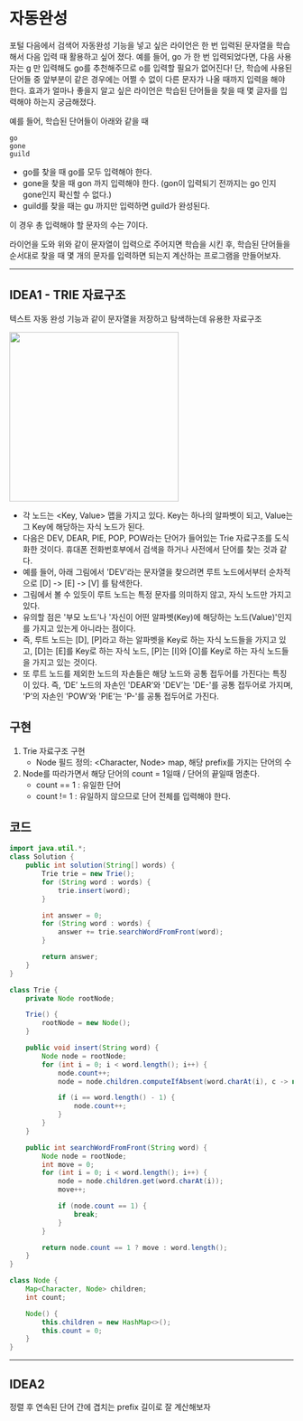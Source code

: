 # 자동완성
포털 다음에서 검색어 자동완성 기능을 넣고 싶은 라이언은 한 번 입력된 문자열을 학습해서 다음 입력 때 활용하고 싶어 졌다. 예를 들어, go 가 한 번 입력되었다면, 다음 사용자는 g 만 입력해도 go를 추천해주므로 o를 입력할 필요가 없어진다! 단, 학습에 사용된 단어들 중 앞부분이 같은 경우에는 어쩔 수 없이 다른 문자가 나올 때까지 입력을 해야 한다.
효과가 얼마나 좋을지 알고 싶은 라이언은 학습된 단어들을 찾을 때 몇 글자를 입력해야 하는지 궁금해졌다.

예를 들어, 학습된 단어들이 아래와 같을 때

```text
go
gone
guild
```

* go를 찾을 때 go를 모두 입력해야 한다.
* gone을 찾을 때 gon 까지 입력해야 한다. (gon이 입력되기 전까지는 go 인지 gone인지 확신할 수 없다.)
* guild를 찾을 때는 gu 까지만 입력하면 guild가 완성된다.

이 경우 총 입력해야 할 문자의 수는 7이다.

라이언을 도와 위와 같이 문자열이 입력으로 주어지면 학습을 시킨 후, 학습된 단어들을 순서대로 찾을 때 몇 개의 문자를 입력하면 되는지 계산하는 프로그램을 만들어보자.

* * *

## IDEA1 - TRIE 자료구조
텍스트 자동 완성 기능과 같이 문자열을 저장하고 탐색하는데 유용한 자료구조

<img src="https://user-images.githubusercontent.com/46469385/103332120-380ae300-4aac-11eb-8dd1-02ba5ffa500c.png" width="300">

* 각 노드는 <Key, Value> 맵을 가지고 있다. Key는 하나의 알파벳이 되고, Value는 그 Key에 해당하는 자식 노드가 된다.
* 다음은 DEV, DEAR, PIE, POP, POW라는 단어가 들어있는 Trie 자료구조를 도식화한 것이다. 휴대폰 전화번호부에서 검색을 하거나 사전에서 단어를 찾는 것과 같다.
* 예를 들어, 아래 그림에서 'DEV’라는 문자열을 찾으려면 루트 노드에서부터 순차적으로 [D] -> [E] -> [V] 를 탐색한다.
* 그림에서 볼 수 있듯이 루트 노드는 특정 문자를 의미하지 않고, 자식 노드만 가지고 있다.
* 유의할 점은 '부모 노드’나 '자신이 어떤 알파벳(Key)에 해당하는 노드(Value)'인지를 가지고 있는게 아니라는 점이다.
* 즉, 루트 노드는 [D], [P]라고 하는 알파벳을 Key로 하는 자식 노드들을 가지고 있고, [D]는 [E]를 Key로 하는 자식 노드, [P]는 [I]와 [O]를 Key로 하는 자식 노드들을 가지고 있는 것이다.
* 또 루트 노드를 제외한 노드의 자손들은 해당 노드와 공통 접두어를 가진다는 특징이 있다. 즉, ‘DE’ 노드의 자손인 'DEAR’와 'DEV’는 'DE-'를 공통 접두어로 가지며, 'P’의 자손인 'POW’와 'PIE’는 'P-'를 공통 접두어로 가진다.

## 구현
1. Trie 자료구조 구현
    * Node 필드 정의: <Character, Node> map, 해당 prefix를 가지는 단어의 수
2. Node를 따라가면서 해당 단어의 count = 1일때 / 단어의 끝일때 멈춘다.
    * count == 1 : 유일한 단어
    * count != 1 : 유일하지 않으므로 단어 전체를 입력해야 한다.
    
## 코드

```java
import java.util.*;
class Solution {
	public int solution(String[] words) {
		Trie trie = new Trie();
		for (String word : words) {
			trie.insert(word);
		}

		int answer = 0;
		for (String word : words) {
			answer += trie.searchWordFromFront(word);
		}

		return answer;
	}
}

class Trie {
	private Node rootNode;

	Trie() {
		rootNode = new Node();
	}

	public void insert(String word) {
		Node node = rootNode;
		for (int i = 0; i < word.length(); i++) {
			node.count++;
			node = node.children.computeIfAbsent(word.charAt(i), c -> new Node());

			if (i == word.length() - 1) {
				node.count++;
			}
		}
	}

	public int searchWordFromFront(String word) {
		Node node = rootNode;
		int move = 0;
		for (int i = 0; i < word.length(); i++) {
			node = node.children.get(word.charAt(i));
			move++;

			if (node.count == 1) {
				break;
			}
		}

		return node.count == 1 ? move : word.length();
	}
}

class Node {
	Map<Character, Node> children;
	int count;

	Node() {
		this.children = new HashMap<>();
		this.count = 0;
	}
}
```

* * *

## IDEA2

정렬 후 연속된 단어 간에 겹치는 prefix 길이로 잘 계산해보자
